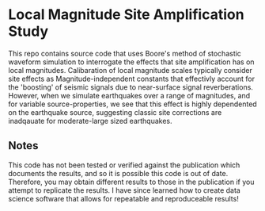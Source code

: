 # Local Magnitude Site Amplification Study

This repo contains source code that uses Boore's method of stochastic waveform simulation to interrogate the effects that site amplification has on local magnitudes. Calibaration of local magnitude scales typically consider site effects as Magnitude-independent constants that effectivly account for the 'boosting' of seismic signals due to near-surface signal reverberations. 
However, when we simulate earthquakes over a range of magnitudes, and for variable source-properties, we see that this effect is highly dependented on the earthquake source, suggesting classic site corrections are inadqauate for moderate-large sized earthquakes. 

## Notes
This code has not been tested or verified against the publication which documents the results, and so it is possible this code is out of date. Therefore, you may obtain different results to those in the publication if you attempt to replicate the results. I have since learned how to create data science software that allows for repeatable and reproduceable results!
